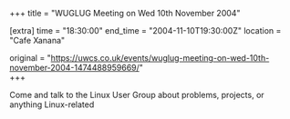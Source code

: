+++
title = "WUGLUG Meeting on Wed 10th November 2004"

[extra]
time = "18:30:00"
end_time = "2004-11-10T19:30:00Z"
location = "Cafe Xanana"

original = "https://uwcs.co.uk/events/wuglug-meeting-on-wed-10th-november-2004-1474488959669/"    
+++

Come and talk to the Linux User Group about problems, projects, or anything Linux-related

